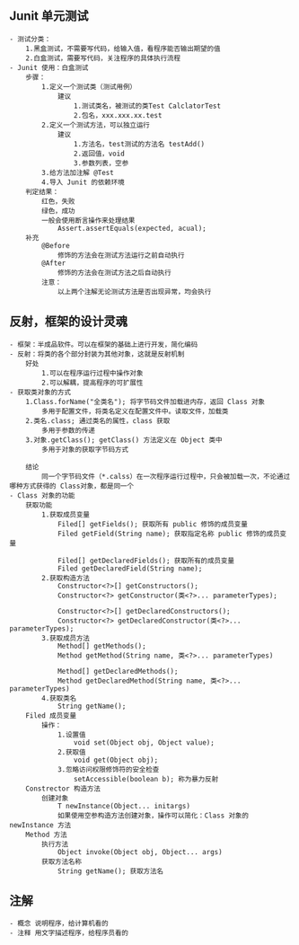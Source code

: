 ## Junit 单元测试
    - 测试分类：
        1.黑盒测试，不需要写代码，给输入值，看程序能否输出期望的值
        2.白盒测试，需要写代码，关注程序的具体执行流程
    - Junit 使用：白盒测试
        步骤：
            1.定义一个测试类（测试用例）
                建议
                    1.测试类名，被测试的类Test CalclatorTest
                    2.包名，xxx.xxx.xx.test
            2.定义一个测试方法，可以独立运行
                建议
                    1.方法名，test测试的方法名 testAdd()
                    2.返回值，void
                    3.参数列表，空参
            3.给方法加注解 @Test
            4.导入 Junit 的依赖环境
        判定结果：
            红色，失败
            绿色，成功
            一般会使用断言操作来处理结果  
                Assert.assertEquals(expected, acual);
        补充
            @Before
                修饰的方法会在测试方法运行之前自动执行
            @After
                修饰的方法会在测试方法之后自动执行
            注意：
                以上两个注解无论测试方法是否出现异常，均会执行

## 反射，框架的设计灵魂
    - 框架：半成品软件。可以在框架的基础上进行开发，简化编码
    - 反射：将类的各个部分封装为其他对象，这就是反射机制
        好处
            1.可以在程序运行过程中操作对象
            2.可以解耦，提高程序的可扩展性
    - 获取类对象的方式
        1.Class.forName("全类名"); 将字节码文件加载进内存，返回 Class 对象
            多用于配置文件，将类名定义在配置文件中。读取文件，加载类
        2.类名.class; 通过类名的属性，class 获取
            多用于参数的传递
        3.对象.getClass(); getClass() 方法定义在 Object 类中
            多用于对象的获取字节码方式
        
        结论
            同一个字节码文件（*.calss）在一次程序运行过程中，只会被加载一次，不论通过哪种方式获得的 Class对象，都是同一个
    - Class 对象的功能
        获取功能
            1.获取成员变量
                Filed[] getFields(); 获取所有 public 修饰的成员变量
                Filed getField(String name); 获取指定名称 public 修饰的成员变量
                
                Filed[] getDeclaredFields(); 获取所有的成员变量
                Filed getDeclaredField(String name);
            2.获取构造方法
                Constructor<?>[] getConstructors();
                Constructor<?> getConstructor(类<?>... parameterTypes);
                
                Constructor<?>[] getDeclaredConstructors();
                Constructor<?> getDeclaredConstructor(类<?>... parameterTypes);
            3.获取成员方法
                Method[] getMethods();
                Method getMethod(String name, 类<?>... parameterTypes)
                
                Method[] getDeclaredMethods();
                Method getDeclaredMethod(String name, 类<?>... parameterTypes)
            4.获取类名
                String getName();
        Filed 成员变量
            操作：
                1.设置值
                    void set(Object obj, Object value);
                2.获取值
                    void get(Object obj);
                3.忽略访问权限修饰符的安全检查
                    setAccessible(boolean b); 称为暴力反射
        Constrector 构造方法
            创建对象
                T newInstance(Object... initargs)
                如果使用空参构造方法创建对象，操作可以简化：Class 对象的 newInstance 方法
        Method 方法
            执行方法
                Object invoke(Object obj, Object... args)
            获取方法名称
                String getName(); 获取方法名
## 注解
    - 概念 说明程序，给计算机看的
    - 注释 用文字描述程序，给程序员看的 

